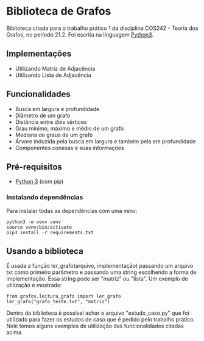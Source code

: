 # Biblioteca de Grafos
Biblioteca criada para o trabalho prático 1 da disciplina COS242 - Teoria dos Grafos, no período 21.2. Foi escrita na linguagem [Python3]((https://www.python.org/)).

## Implementações

* Utilizando Matriz de Adjacência
* Utilizando Lista de Adjacência

## Funcionalidades

* Busca em largura e profundidade
* Diâmetro de um grafo
* Distância entre dois vértices
* Grau mínimo, máximo e médio de um grafo
* Mediana de graus de um grafo
* Árvore induzida pela busca em largura e também pela em profundidade
* Componentes conexas e suas informações

## Pré-requisitos

* [Python 3](https://www.python.org/) (com pip)

### Instalando dependências

Para instalar todas as dependências com uma venv:

```shell
python3 -m venv venv
source venv/bin/activate
pip3 install -r requirements.txt
```
## Usando a biblioteca

É usada a função ler_grafo(arquivo, implementação) passando um arquivo txt como primeiro parâmetro e passando uma string escolhendo a forma de implementação. Essa string pode ser "matriz" ou "lista".
Um exemplo de utilização é mostrado:

```python3
from grafos.leitura_grafo import ler_grafo
ler_grafo("grafo_teste.txt", "matriz")
```

Dentro da biblioteca é possível achar o arquivo "estudo_caso.py" que foi utilizado para fazer os estudos de caso que é pedido pelo trabalho prático. Nele temos alguns exemplos de utilização das funcionalidades citadas acima.

